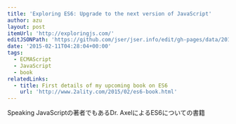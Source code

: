 ```yaml
---
title: 'Exploring ES6: Upgrade to the next version of JavaScript'
author: azu
layout: post
itemUrl: 'http://exploringjs.com/'
editJSONPath: 'https://github.com/jser/jser.info/edit/gh-pages/data/2015/02/index.json'
date: '2015-02-11T04:28:04+00:00'
tags:
  - ECMAScript
  - JavaScript
  - book
relatedLinks:
  - title: First details of my upcoming book on ES6
    url: 'http://www.2ality.com/2015/02/es6-book.html'
---
```

Speaking JavaScriptの著者でもあるDr. AxelによるES6についての書籍
